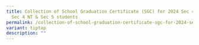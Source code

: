 ```yaml
---
title: Collection of School Graduation Certificate (SGC) for 2024 Sec 4 Express,
  Sec 4 NT & Sec 5 students
permalink: /collection-of-school-graduation-certificate-sgc-for-2024-sec-4-express-sec-4-nt-sec-5-students/
variant: tiptap
description: ""
---
```

